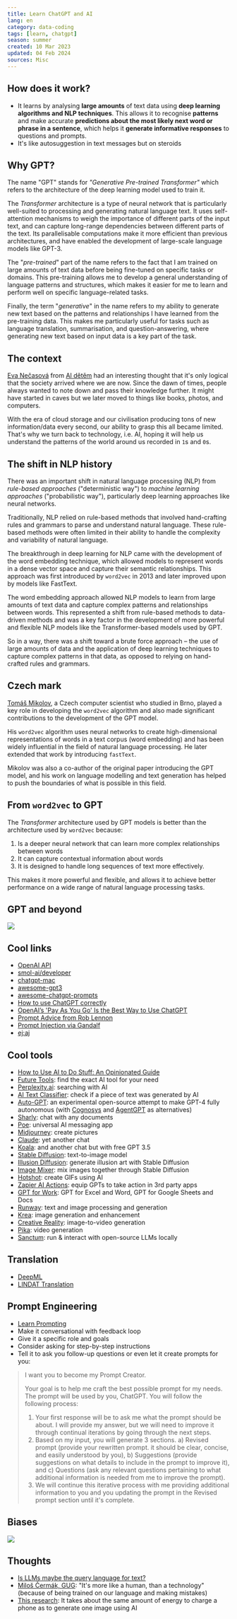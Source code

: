```yaml
---
title: Learn ChatGPT and AI
lang: en
category: data-coding
tags: [learn, chatgpt]
season: summer
created: 10 Mar 2023
updated: 04 Feb 2024
sources: Misc
---
```


## How does it work?
- It learns by analysing **large amounts** of text data using **deep learning algorithms and NLP techniques**. This allows it to recognise **patterns** and make accurate **predictions about the most likely next word or phrase in a sentence**, which helps it **generate informative responses** to questions and prompts.
- It's like autosuggestion in text messages but on steroids

## Why GPT?
The name "GPT" stands for *"Generative Pre-trained Transformer"* which refers to the architecture of the deep learning model used to train it.

The *Transformer* architecture is a type of neural network that is particularly well-suited to processing and generating natural language text. It uses self-attention mechanisms to weigh the importance of different parts of the input text, and can capture long-range dependencies between different parts of the text. Its parallelisable computations make it more efficient than previous architectures, and have enabled the development of large-scale language models like GPT-3.

The "*pre-trained*" part of the name refers to the fact that I am trained on large amounts of text data before being fine-tuned on specific tasks or domains. This pre-training allows me to develop a general understanding of language patterns and structures, which makes it easier for me to learn and perform well on specific language-related tasks.

Finally, the term "*generative*" in the name refers to my ability to generate new text based on the patterns and relationships I have learned from the pre-training data. This makes me particularly useful for tasks such as language translation, summarisation, and question-answering, where generating new text based on input data is a key part of the task.

## The context
[Eva Nečasová](https://cz.linkedin.com/in/evanecasova) from [AI dětěm](https://aidetem.cz/) had an interesting thought that it's only logical that the society arrived where we are now. Since the dawn of times, people always wanted to note down and pass their knowledge further. It might have started in caves but we later moved to things like books, photos, and computers.

With the era of cloud storage and our civilisation producing tons of new information/data every second, our ability to grasp this all became limited. That's why we turn back to technology, i.e. AI, hoping it will help us understand the patterns of the world around us recorded in `1`s and `0`s.

## The shift in NLP history
There was an important shift in natural language processing (NLP) from *rule-based approaches* ("deterministic way") to *machine learning approaches* ("probabilistic way"), particularly deep learning approaches like neural networks.

Traditionally, NLP relied on rule-based methods that involved hand-crafting rules and grammars to parse and understand natural language. These rule-based methods were often limited in their ability to handle the complexity and variability of natural language.

The breakthrough in deep learning for NLP came with the development of the word embedding technique, which allowed models to represent words in a dense vector space and capture their semantic relationships. This approach was first introduced by `word2vec` in 2013 and later improved upon by models like FastText.

The word embedding approach allowed NLP models to learn from large amounts of text data and capture complex patterns and relationships between words. This represented a shift from rule-based methods to data-driven methods and was a key factor in the development of more powerful and flexible NLP models like the Transformer-based models used by GPT.

So in a way, there was a shift toward a brute force approach – the use of large amounts of data and the application of deep learning techniques to capture complex patterns in that data, as opposed to relying on hand-crafted rules and grammars.

## Czech mark
[Tomáš Mikolov](https://cs.wikipedia.org/wiki/Tom%C3%A1%C5%A1_Mikolov), a Czech computer scientist who studied in Brno, played a key role in developing the `word2vec` algorithm and also made significant contributions to the development of the GPT model.

His `word2vec` algorithm uses neural networks to create high-dimensional representations of words in a text corpus (word embedding) and has been widely influential in the field of natural language processing. He later extended that work by introducing `fastText`.

Mikolov was also a co-author of the original paper introducing the GPT model, and his work on language modelling and text generation has helped to push the boundaries of what is possible in this field.

## From `word2vec` to GPT
The *Transformer* architecture used by GPT models is better than the architecture used by `word2vec` because:
1. Is a deeper neural network that can learn more complex relationships between words
2. It can capture contextual information about words
3. It is designed to handle long sequences of text more effectively.

This makes it more powerful and flexible, and allows it to achieve better performance on a wide range of natural language processing tasks.

## GPT and beyond
![](../../../assets/files/gpt-history.png)

## Cool links
- [OpenAI API](https://platform.openai.com/)
- [smol-ai/developer](https://github.com/smol-ai/developer/)
- [chatgpt-mac](https://github.com/vincelwt/chatgpt-mac)
- [awesome-gpt3](https://github.com/elyase/awesome-gpt3)
- [awesome-chatgpt-prompts](https://github.com/f/awesome-chatgpt-prompts)
- [How to use ChatGPT correctly](https://www.youtube.com/watch?v=cWil0mqdXRY)
- [OpenAI’s 'Pay As You Go' Is the Best Way to Use ChatGPT](https://lifehacker.com/openai-s-pay-as-you-go-is-the-best-way-to-use-chatgpt-1850318349)
- [Prompt Advice from Rob Lennon](https://twitter.com/thatroblennon/status/1610316022174683136)
- [Prompt Injection via Gandalf](https://gandalf.lakera.ai/)
- [ej:aj](https://ejaj.cz/)

## Cool tools
- [How to Use AI to Do Stuff: An Opinionated Guide](https://www.oneusefulthing.org/p/how-to-use-ai-to-do-stuff-an-opinionated)
- [Future Tools](https://www.futuretools.io/): find the exact AI tool for your need
- [Perplexity.ai](https://www.perplexity.ai/): searching with AI
- [AI Text Classifier](https://platform.openai.com/ai-text-classifier): check if a piece of text was generated by AI
- [Auto-GPT](https://github.com/Significant-Gravitas/Auto-GPT): an experimental open-source attempt to make GPT-4 fully autonomous (with [Cognosys](https://app.cognosys.ai/) and [AgentGPT](https://agentgpt.reworkd.ai/) as alternatives)
- [Sharly](https://www.sharly.ai/): chat with any documents
- [Poe](https://poe.com/): universal AI messaging app
- [Midjourney](https://www.midjourney.com/): create pictures
- [Claude](https://claude.ai/): yet another chat
- [Koala](https://koala.sh/chat): and another chat but with free GPT 3.5
- [Stable Diffusion](https://stablediffusionweb.com/): text-to-image model
- [Illusion Diffusion](https://huggingface.co/spaces/AP123/IllusionDiffusion): generate illusion art with Stable Diffusion
- [Image Mixer](https://huggingface.co/spaces/lambdalabs/image-mixer-demo): mix images together through Stable Diffusion
- [Hotshot](https://hotshot.co/): create GIFs using AI
- [Zapier AI Actions](https://nla.zapier.com/docs/platform/gpt): equip GPTs to take action in 3rd party apps
- [GPT for Work](https://gptforwork.com/): GPT for Excel and Word, GPT for Google Sheets and Docs
- [Runway](https://runwayml.com/): text and image processing and generation
- [Krea](https://www.krea.ai/): image generation and enhancement 
- [Creative Reality](https://studio.d-id.com/): image-to-video generation
- [Pika](https://pika.art/): video generation
- [Sanctum](https://sanctum.ai/): run & interact with open-source LLMs locally

## Translation
- [DeepML](https://www.deepl.com/)
- [LINDAT Translation](https://lindat.mff.cuni.cz/services/translation/)

## Prompt Engineering
- [Learn Prompting](https://learnprompting.org/)
- Make it conversational with feedback loop
- Give it a specific role and goals
- Consider asking for step-by-step instructions
- Tell it to ask you follow-up questions or even let it create prompts for you:

> I want you to become my Prompt Creator.
> 
> Your goal is to help me craft the best possible prompt for my needs. The prompt will be used by you, ChatGPT. You will follow the following process: 
> 1. Your first response will be to ask me what the prompt should be about. I will provide my answer, but we will need to improve it through continual iterations by going through the next steps. 
> 2. Based on my input, you will generate 3 sections. a) Revised prompt (provide your rewritten prompt. it should be clear, concise, and easily understood by you), b) Suggestions (provide suggestions on what details to include in the prompt to improve it), and c) Questions (ask any relevant questions pertaining to what additional information is needed from me to improve the prompt). 
> 3. We will continue this iterative process with me providing additional information to you and you updating the prompt in the Revised prompt section until it's complete.

## Biases
![](chat-gpt-biases.png)

## Thoughts
- [Is LLMs maybe the query language for text?](https://benn.substack.com/p/avg-text)
- [Miloš Čermák, GUG](https://www.youtube.com/watch?v=ZSl3Y698--U): "It's more like a human, than a technology" (because of being trained on our language and making mistakes)
- [This research](https://ct24.ceskatelevize.cz/clanek/veda/umele-inteligence-maji-obri-uhlikovou-stopu-vytvoreni-jednoho-obrazku-spotrebuje-stejne-elektriny-ja-343897): It takes about the same amount of energy to charge a phone as to generate one image using AI
